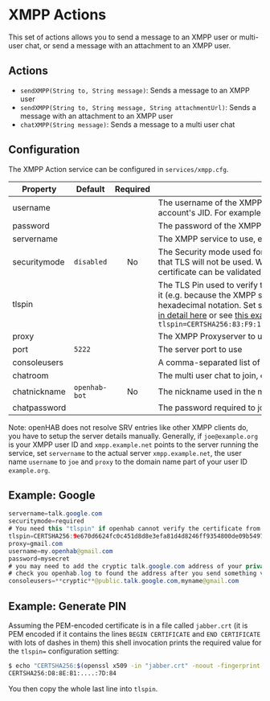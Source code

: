 # XMPP Actions

This set of actions allows you to send a message to an XMPP user or multi-user chat, or send a message with an attachment to an XMPP user.

## Actions

- `sendXMPP(String to, String message)`: Sends a message to an XMPP user
- `sendXMPP(String to, String message, String attachmentUrl)`: Sends a message with an attachment to an XMPP user
- `chatXMPP(String message)`: Sends a message to a multi user chat

## Configuration

The XMPP Action service can be configured in `services/xmpp.cfg`.

| Property     | Default       | Required | Description                                                                                                                                                                                                                                                                                                                                                                                                                                                                                                                                                                                   |
|--------------|---------------|:--------:|-----------------------------------------------------------------------------------------------------------------------------------------------------------------------------------------------------------------------------------------------------------------------------------------------------------------------------------------------------------------------------------------------------------------------------------------------------------------------------------------------------------------------------------------------------------------------------------------------|
| username     |               |          | The username of the XMPP account used by openHAB. Most services will require that you use only the localpart of the account's JID. For example if your account's JID is `myuser@example.org`, then only configure `myuser`.                                                                                                                                                                                                                                                                                                                                                                    |
| password     |               |          | The password of the XMPP account used by openHAB                                                                                                                                                                                                                                                                                                                                                                                                                                                                                                                                              |
| servername   |               |          | The XMPP service to use, e.g. `jabber.de`. A list of public XMPP services can be found at https://xmpp.net/directory.php                                                                                                                                                                                                                                                                                                                                                                                                                                                                      |
| securitymode | `disabled`    |       No | The Security mode used for the XMPP connection. Can be either `required` or `disabled`. Defaults to `disabled`, which means that TLS will not be used.  Warning: If you change this to non-disabled, then you must make sure that your TLS server certificate can be validated, otherwhise the connection will fail.                                                                                                                                                                                                                                                                          |
| tlspin       |               |          | The TLS Pin used to verify the XMPP service's certificate. Set this in case openHAB's default `SSLContext` is unable to verify it (e.g. because the XMPP service uses a self-signed certificate). The PIN value is basically the hash of the certificate in hexadecimal notation. Set set `securitymode` to `required` to enable TLS for XMPP connections. PIN generation is [discussed in detail here](https://github.com/Flowdalic/java-pinning) or see [this example](#Example_Generate_PIN). Example: `tlspin=CERTSHA256:83:F9:17:1E:06:A3:13:11:88:89:F7:D7:93:02:BD:1B:7A:20:42:EE:0C:FD:02:9A:BF:8D:D0:6F:FA:6C:D9:D3` |
| proxy        |               |          | The XMPP Proxyserver to use, e.g. `gmail.com`                                                                                                                                                                                                                                                                                                                                                                                                                                                                                                                                                 |
| port         | `5222`        |          | The server port to use                                                                                                                                                                                                                                                                                                                                                                                                                                                                                                                                                                        |
| consoleusers |               |          | A comma-separated list of users that are allowed to use the XMPP console                                                                                                                                                                                                                                                                                                                                                                                                                                                                                                                      |
| chatroom     |               |          | The multi user chat to join, e.g. `openhab@chat.example.com`                                                                                                                                                                                                                                                                                                                                                                                                                                                                                                                                  |
| chatnickname | `openhab-bot` |       No | The nickname used in the multi-user chat                                                                                                                                                                                                                                                                                                                                                                                                                                                                                                                                                      |
| chatpassword |               |          | The password required to join the multi user chat                                                                                                                                                                                                                                                                                                                                                                                                                                                                                                                                             |

Note: openHAB does not resolve SRV entries like other XMPP clients do, you have to setup the server details manually.
Generally, if `joe@example.org` is your XMPP user ID and `xmpp.example.net` points to the server running the service, set `servername` to the actual server `xmpp.example.net`, the user name `username` to `joe` and `proxy` to the domain name part of your user ID `example.org`.

## Example: Google

```java
servername=talk.google.com
securitymode=required
# You need this "tlspin" if openhab cannot verify the certificate from the google server
tlspin=CERTSHA256:9e670d6624fc0c451d8d8e3efa81d4d8246ff9354800de09b549700e8d2a730a
proxy=gmail.com
username=my.openhab@gmail.com
password=mysecret
# you may need to add the cryptic talk.google.com address of your private google account to the allowed users
# check you openhab.log to found the address after you send something via Hangouts to your openHAB account
consoleusers=**cryptic**@public.talk.google.com,myname@gmail.com
```

## Example: Generate PIN

Assuming the PEM-encoded certificate is in a file called `jabber.crt` (it is PEM encoded if it contains the lines `BEGIN CERTIFICATE` and `END CERTIFICATE` with lots of dashes in them)  this shell invocation prints the required value for the `tlspin=` configuration setting:

```bash
$ echo "CERTSHA256:$(openssl x509 -in "jabber.crt" -noout -fingerprint -sha256 | sed 's/.*=//')"
CERTSHA256:D8:8E:B1:....:7D:84
```

You then copy the whole last line into `tlspin`.
